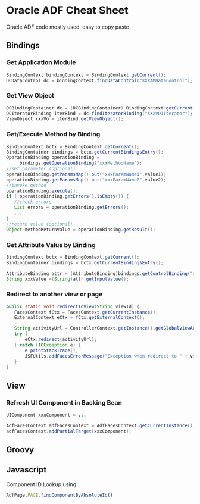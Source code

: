 # Oracle ADF Cheat Sheet

Oracle ADF code mostly used, easy to copy paste

## Bindings

### Get Application Module
```java
BindingContext bindingContext = BindingContext.getCurrent(); 
DCDataControl dc = bindingContext.findDataControl("XXXAMDataControl");
```
### Get View Object
```java
DCBindingContainer dc = (DCBindingContainer) BindingContext.getCurrent().getCurrentBindingsEntry();
DCIteratorBinding iterBind = dc.findIteratorBinding("XXXVO1Iterator");
ViewObject xxxVo = iterBind.getViewObject();
```
### Get/Execute Method by Binding  
```java
BindingContext bctx = BindingContext.getCurrent();
BindingContainer bindings = bctx.getCurrentBindingsEntry();
OperationBinding operationBinding = 
     bindings.getOperationBinding("xxxMethodName");
//set parameter (optional)
operationBinding.getParamsMap().put("xxxParamName1",value1);
operationBinding.getParamsMap().put("xxxParamName2",value2);
//invoke method
operationBinding.execute();
if (!operationBinding.getErrors().isEmpty()) {
   //check errors
   List errors = operationBinding.getErrors();
   ...
}
//return value (optional)
Object methodReturnValue = operationBinding.getResult();
```

### Get Attribute Value by Binding  
```java
BindingContext bctx = BindingContext.getCurrent();
BindingContainer bindings = bctx.getCurrentBindingsEntry();

AttributeBinding attr = (AttributeBinding)bindings.getControlBinding("xxxValue");
String xxxValue =(String)attr.getInputValue();

```

### Redirect to another view or page
```java
public static void redirectToView(String viewId) {
   FacesContext fCtx = FacesContext.getCurrentInstance();
   ExternalContext eCtx = fCtx.getExternalContext();

   String activityUrl = ControllerContext.getInstance().getGlobalViewActivityURL(viewId);
   try {
       eCtx.redirect(activityUrl);
   } catch (IOException e) {
       e.printStackTrace();
       JSFUtils.addFacesErrorMessage("Exception when redirect to " + viewId);
   }
}
```


## View

### Refresh UI Component in Backing Bean

```java
UIComponent xxxComponent = ...

AdfFacesContext adfFacesContext = AdfFacesContext.getCurrentInstance();
adfFacesContext.addPartialTarget(xxxComponent);
```
## Groovy

## Javascript

Component ID Lookup using 
``` javascript
AdfPage.PAGE.findComponentByAbsoluteId()
```
